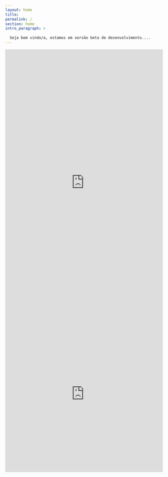 ```yaml
---
layout: home
title: 
permalink: /
section: home
intro_paragraph: >
  
  Seja bem vindo/a, estamos em versão beta de desenvolvimento....
---
```

<iframe src="https://docs.google.com/forms/d/e/1FAIpQLSdShJ75zwSHg9UkyBeMgZXRlzuI4iFcnJforxcaTvDW3yXrDw/viewform?embedded=true" width="100%" height="850" frameborder="0" marginheight="0" marginwidth="0">Carregando…</iframe>
<iframe src="https://docs.google.com/forms/d/e/1FAIpQLSf_Qhsxf6AXu9aQ_epQoAzmedZFt3dn5zqo3hHfF7yupOqHRQ/viewform?embedded=true" width="100%" height="500" frameborder="0" marginheight="0" marginwidth="0">Carregando…</iframe>



